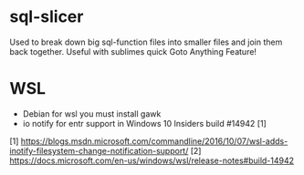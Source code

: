 # sql-slicer
Used to break down big sql-function files into smaller files and join them back together. 
Useful with sublimes quick Goto Anything Feature!

# WSL

 * Debian for wsl you must install gawk
 * io notify for entr support in Windows 10 Insiders build #14942 [1]

 [1] https://blogs.msdn.microsoft.com/commandline/2016/10/07/wsl-adds-inotify-filesystem-change-notification-support/
 [2] https://docs.microsoft.com/en-us/windows/wsl/release-notes#build-14942
